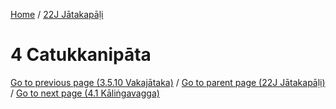 
[Home](/) / [22J Jātakapāḷi](../22J.md)

# 4 Catukkanipāta


[Go to previous page (3.5.10 Vakajātaka)](3/3.5/3.5.10.md) / [Go to parent page (22J Jātakapāḷi)](0.md) / [Go to next page (4.1 Kāliṅgavagga)](4/4.1.md)


